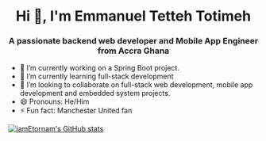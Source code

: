 <h1 align="center">Hi 👋, I'm Emmanuel Tetteh Totimeh</h1>
<h3 align="center">A passionate backend web developer and Mobile App Engineer from Accra Ghana</h3>




- 🔭 I’m currently working on a Spring Boot project.
- 🌱 I’m currently learning full-stack development
- 👯 I’m looking to collaborate on full-stack web development, mobile app development and embedded system projects.
- 😄 Pronouns: He/Him
- ⚡ Fun fact: Manchester United fan

<p>
  

  
</p>
<a href="http://www.github.com/Weber-droid"><img src="https://github-readme-stats.vercel.app/api?username=Weber-droid&show_icons=true&hide=&count_private=true&title_color=0891b2&text_color=ffffff&icon_color=0891b2&bg_color=1c1917&hide_border=true&show_icons=true" alt="iamEtornam's GitHub stats" /></a>







